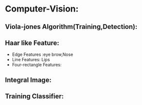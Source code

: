 # Computer-Vision:
## Viola-jones Algorithm(Training,Detection):
## Haar like Feature:
 - Edge Features :eye brow,Nose
 - Line Features: Lips
 - Four-rectangle Features:
## Integral Image:
## Training Classifier:
